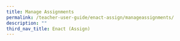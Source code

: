 ```yaml
---
title: Manage Assignments
permalink: /teacher-user-guide/enact-assign/manageassignments/
description: ""
third_nav_title: Enact (Assign)
---
```

